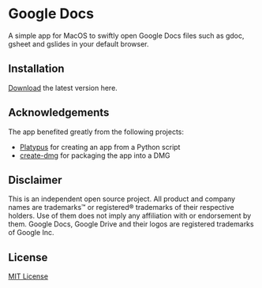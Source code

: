 # Google Docs
A simple app for MacOS to swiftly open Google Docs files such as gdoc, gsheet and gslides in your default browser.

## Installation
[Download](https://github.com/stijneikelboom/googledocs/releases/download/v2.0/Google-Docs.dmg) the latest version here.

## Acknowledgements
The app benefited greatly from the following projects:
* [Platypus](https://github.com/sveinbjornt/Platypus) for creating an app from a Python script
* [create-dmg](https://github.com/sindresorhus/create-dmg) for packaging the app into a DMG

## Disclaimer
This is an independent open source project. All product and company names are trademarks&trade; or registered&reg; trademarks of their respective holders. Use of them does not imply any affiliation with or endorsement by them. Google Docs, Google Drive and their logos are registered trademarks of Google Inc.

## License
[MIT License](https://github.com/stijneikelboom/googledocs/raw/master/LICENSE) 
